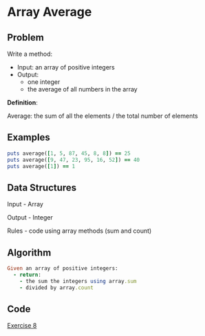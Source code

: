 # Array Average

## Problem

Write a method:
  - Input: an array of positive integers
  - Output: 
      - one integer
      - the average of all numbers in the array

**Definition**:

Average: the sum of all the elements / the total number of elements

## Examples
```ruby
puts average([1, 5, 87, 45, 8, 8]) == 25
puts average([9, 47, 23, 95, 16, 52]) == 40
puts average([1]) == 1
```
## Data Structures

Input - Array

Output - Integer

Rules - code using array methods (sum and count)

## Algorithm
```ruby
Given an array of positive integers:
  - return:
    - the sum the integers using array.sum
    - divided by array.count
```
## Code
[Exercise 8](/exercise_8.rb)
